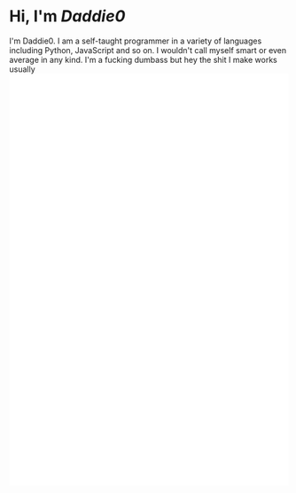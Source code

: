 # Hi, I'm *Daddie0*
I'm Daddie0. I am a self-taught programmer in a variety of languages including Python, JavaScript and so on. I wouldn't call myself smart or even average in any kind. I'm a fucking dumbass but hey the shit I make works usually
![Metrics](https://github.com/GoByeBye/GoByeBye/blob/master/github-metrics.svg)
